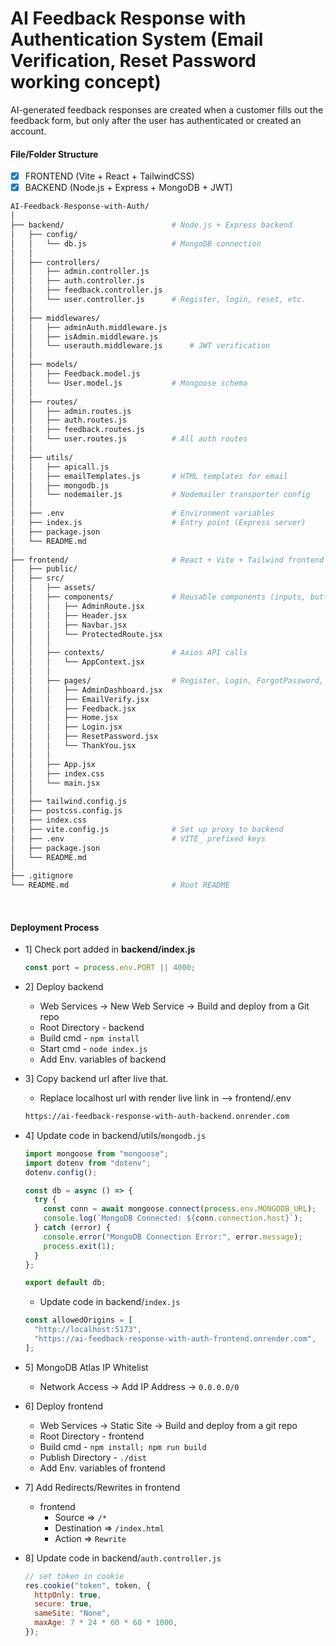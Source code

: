 # AI Feedback Response with Authentication System (Email Verification, Reset Password working concept)

AI-generated feedback responses are created when a customer fills out the feedback form, but only after the user has authenticated or created an account.

#### File/Folder Structure

- [x] FRONTEND (Vite + React + TailwindCSS)
- [x] BACKEND (Node.js + Express + MongoDB + JWT)

```bash
AI-Feedback-Response-with-Auth/
│
├── backend/                        # Node.js + Express backend
│   ├── config/
│   │   └── db.js                   # MongoDB connection
│   │
│   ├── controllers/
│   │   ├── admin.controller.js
│   │   ├── auth.controller.js
│   │   ├── feedback.controller.js
│   │   └── user.controller.js      # Register, login, reset, etc.
│   │
│   ├── middlewares/
│   │   ├── adminAuth.middleware.js
│   │   ├── isAdmin.middleware.js
│   │   └── userauth.middleware.js      # JWT verification
│   │
│   ├── models/
│   │   ├── Feedback.model.js
│   │   └── User.model.js           # Mongoose schema
│   │
│   ├── routes/
│   │   ├── admin.routes.js
│   │   ├── auth.routes.js
│   │   ├── feedback.routes.js
│   │   └── user.routes.js          # All auth routes
│   │
│   ├── utils/
│   │   ├── apicall.js
│   │   ├── emailTemplates.js       # HTML templates for email
│   │   ├── mongodb.js
│   │   └── nodemailer.js           # Nodemailer transporter config
│   │
│   ├── .env                        # Environment variables
│   ├── index.js                    # Entry point (Express server)
│   ├── package.json
│   └── README.md
│
├── frontend/                       # React + Vite + Tailwind frontend
│   ├── public/
│   ├── src/
│   │   ├── assets/
│   │   ├── components/             # Reusable components (inputs, buttons, etc.)
│   │   │   ├── AdminRoute.jsx
│   │   │   ├── Header.jsx
│   │   │   ├── Navbar.jsx
│   │   │   └── ProtectedRoute.jsx
│   │   │
│   │   ├── contexts/               # Axios API calls
│   │   │   └── AppContext.jsx
│   │   │
│   │   ├── pages/                  # Register, Login, ForgotPassword, etc.
│   │   │   ├── AdminDashboard.jsx
│   │   │   ├── EmailVerify.jsx
│   │   │   ├── Feedback.jsx
│   │   │   ├── Home.jsx
│   │   │   ├── Login.jsx
│   │   │   ├── ResetPassword.jsx
│   │   │   └── ThankYou.jsx
│   │   │
│   │   ├── App.jsx
│   │   ├── index.css
│   │   └── main.jsx
│   │
│   ├── tailwind.config.js
│   ├── postcss.config.js
│   ├── index.css
│   ├── vite.config.js              # Set up proxy to backend
│   ├── .env                        # VITE_ prefixed keys
│   ├── package.json
│   └── README.md
│
├── .gitignore
└── README.md                       # Root README
```

<br>

#### Deployment Process

- 1] Check port added in **backend/index.js**
  ```js
  const port = process.env.PORT || 4000;
  ```

- 2] Deploy backend
  - Web Services -> New Web Service -> Build and deploy from a Git repo
  - Root Directory - backend
  - Build cmd - `npm install`
  - Start cmd - `node index.js`
  - Add Env. variables of backend

- 3] Copy backend url after live that.
  - Replace localhost url with render live link in --> frontend/.env

  ```bash
  https://ai-feedback-response-with-auth-backend.onrender.com
  ```

- 4] Update code in backend/utils/`mongodb.js`
  ```js
  import mongoose from "mongoose";
  import dotenv from "dotenv";
  dotenv.config();

  const db = async () => {
    try {
      const conn = await mongoose.connect(process.env.MONGODB_URL);
      console.log(`MongoDB Connected: ${conn.connection.host}`);
    } catch (error) {
      console.error("MongoDB Connection Error:", error.message);
      process.exit(1);
    }
  };

  export default db;
  ```

  - Update code in backend/`index.js`
  ```js
  const allowedOrigins = [
    "http://localhost:5173",
    "https://ai-feedback-response-with-auth-frontend.onrender.com",
  ];
  ```

- 5] MongoDB Atlas IP Whitelist
  - Network Access -> Add IP Address -> `0.0.0.0/0`

- 6] Deploy frontend
  - Web Services -> Static Site -> Build and deploy from a git repo
  - Root Directory - frontend
  - Build cmd - `npm install; npm run build`
  - Publish Directory - `./dist`
  - Add Env. variables of frontend

- 7] Add Redirects/Rewrites in frontend
  - frontend
    - Source => `/*`
    - Destination => `/index.html`
    - Action => `Rewrite`

- 8] Update code in backend/`auth.controller.js`
  ```js
  // set token in cookie
  res.cookie("token", token, {
    httpOnly: true,
    secure: true,
    sameSite: "None",
    maxAge: 7 * 24 * 60 * 60 * 1000,
  });
  ```
